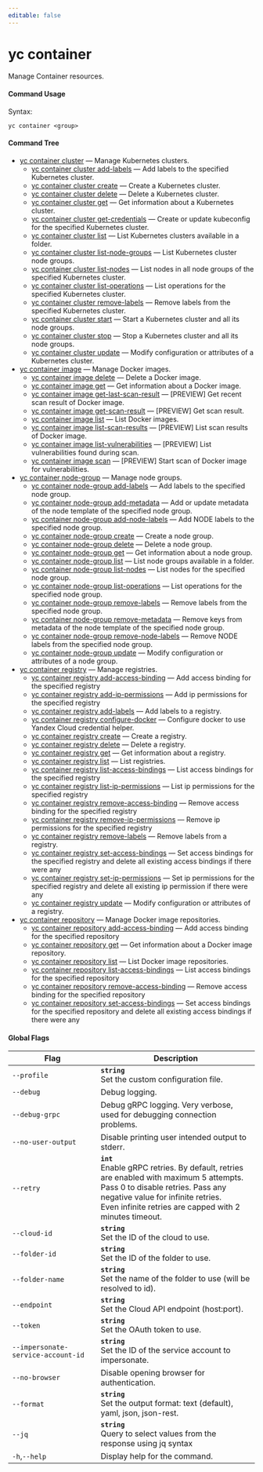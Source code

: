 ```yaml
---
editable: false
---
```


# yc container

Manage Container resources.

#### Command Usage

Syntax: 

`yc container <group>`

#### Command Tree

- [yc container cluster](cluster/index.md) — Manage Kubernetes clusters.
	- [yc container cluster add-labels](cluster/add-labels.md) — Add labels to the specified Kubernetes cluster.
	- [yc container cluster create](cluster/create.md) — Create a Kubernetes cluster.
	- [yc container cluster delete](cluster/delete.md) — Delete a Kubernetes cluster.
	- [yc container cluster get](cluster/get.md) — Get information about a Kubernetes cluster.
	- [yc container cluster get-credentials](cluster/get-credentials.md) — Create or update kubeconfig for the specified Kubernetes cluster.
	- [yc container cluster list](cluster/list.md) — List Kubernetes clusters available in a folder.
	- [yc container cluster list-node-groups](cluster/list-node-groups.md) — List Kubernetes cluster node groups.
	- [yc container cluster list-nodes](cluster/list-nodes.md) — List nodes in all node groups of the specified Kubernetes cluster.
	- [yc container cluster list-operations](cluster/list-operations.md) — List operations for the specified Kubernetes cluster.
	- [yc container cluster remove-labels](cluster/remove-labels.md) — Remove labels from the specified Kubernetes cluster.
	- [yc container cluster start](cluster/start.md) — Start a Kubernetes cluster and all its node groups.
	- [yc container cluster stop](cluster/stop.md) — Stop a Kubernetes cluster and all its node groups.
	- [yc container cluster update](cluster/update.md) — Modify configuration or attributes of a Kubernetes cluster.
- [yc container image](image/index.md) — Manage Docker images.
	- [yc container image delete](image/delete.md) — Delete a Docker image.
	- [yc container image get](image/get.md) — Get information about a Docker image.
	- [yc container image get-last-scan-result](image/get-last-scan-result.md) — [PREVIEW] Get recent scan result of Docker image.
	- [yc container image get-scan-result](image/get-scan-result.md) — [PREVIEW] Get scan result.
	- [yc container image list](image/list.md) — List Docker images.
	- [yc container image list-scan-results](image/list-scan-results.md) — [PREVIEW] List scan results of Docker image.
	- [yc container image list-vulnerabilities](image/list-vulnerabilities.md) — [PREVIEW] List vulnerabilities found during scan.
	- [yc container image scan](image/scan.md) — [PREVIEW] Start scan of Docker image for vulnerabilities.
- [yc container node-group](node-group/index.md) — Manage node groups.
	- [yc container node-group add-labels](node-group/add-labels.md) — Add labels to the specified node group.
	- [yc container node-group add-metadata](node-group/add-metadata.md) — Add or update metadata of the node template of the specified node group.
	- [yc container node-group add-node-labels](node-group/add-node-labels.md) — Add NODE labels to the specified node group.
	- [yc container node-group create](node-group/create.md) — Create a node group.
	- [yc container node-group delete](node-group/delete.md) — Delete a node group.
	- [yc container node-group get](node-group/get.md) — Get information about a node group.
	- [yc container node-group list](node-group/list.md) — List node groups available in a folder.
	- [yc container node-group list-nodes](node-group/list-nodes.md) — List nodes for the specified node group.
	- [yc container node-group list-operations](node-group/list-operations.md) — List operations for the specified node group.
	- [yc container node-group remove-labels](node-group/remove-labels.md) — Remove labels from the specified node group.
	- [yc container node-group remove-metadata](node-group/remove-metadata.md) — Remove keys from metadata of the node template of the specified node group.
	- [yc container node-group remove-node-labels](node-group/remove-node-labels.md) — Remove NODE labels from the specified node group.
	- [yc container node-group update](node-group/update.md) — Modify configuration or attributes of a node group.
- [yc container registry](registry/index.md) — Manage registries.
	- [yc container registry add-access-binding](registry/add-access-binding.md) — Add access binding for the specified registry
	- [yc container registry add-ip-permissions](registry/add-ip-permissions.md) — Add ip permissions for the specified registry
	- [yc container registry add-labels](registry/add-labels.md) — Add labels to a registry.
	- [yc container registry configure-docker](registry/configure-docker.md) — Configure docker to use Yandex Cloud credential helper.
	- [yc container registry create](registry/create.md) — Create a registry.
	- [yc container registry delete](registry/delete.md) — Delete a registry.
	- [yc container registry get](registry/get.md) — Get information about a registry.
	- [yc container registry list](registry/list.md) — List registries.
	- [yc container registry list-access-bindings](registry/list-access-bindings.md) — List access bindings for the specified registry
	- [yc container registry list-ip-permissions](registry/list-ip-permissions.md) — List ip permissions for the specified registry
	- [yc container registry remove-access-binding](registry/remove-access-binding.md) — Remove access binding for the specified registry
	- [yc container registry remove-ip-permissions](registry/remove-ip-permissions.md) — Remove ip permissions for the specified registry
	- [yc container registry remove-labels](registry/remove-labels.md) — Remove labels from a registry.
	- [yc container registry set-access-bindings](registry/set-access-bindings.md) — Set access bindings for the specified registry and delete all existing access bindings if there were any
	- [yc container registry set-ip-permissions](registry/set-ip-permissions.md) — Set ip permissions for the specified registry and delete all existing ip permission if there were any
	- [yc container registry update](registry/update.md) — Modify configuration or attributes of a registry.
- [yc container repository](repository/index.md) — Manage Docker image repositories.
	- [yc container repository add-access-binding](repository/add-access-binding.md) — Add access binding for the specified repository
	- [yc container repository get](repository/get.md) — Get information about a Docker image repository.
	- [yc container repository list](repository/list.md) — List Docker image repositories.
	- [yc container repository list-access-bindings](repository/list-access-bindings.md) — List access bindings for the specified repository
	- [yc container repository remove-access-binding](repository/remove-access-binding.md) — Remove access binding for the specified repository
	- [yc container repository set-access-bindings](repository/set-access-bindings.md) — Set access bindings for the specified repository and delete all existing access bindings if there were any

#### Global Flags

| Flag | Description |
|----|----|
|`--profile`|<b>`string`</b><br/>Set the custom configuration file.|
|`--debug`|Debug logging.|
|`--debug-grpc`|Debug gRPC logging. Very verbose, used for debugging connection problems.|
|`--no-user-output`|Disable printing user intended output to stderr.|
|`--retry`|<b>`int`</b><br/>Enable gRPC retries. By default, retries are enabled with maximum 5 attempts.<br/>Pass 0 to disable retries. Pass any negative value for infinite retries.<br/>Even infinite retries are capped with 2 minutes timeout.|
|`--cloud-id`|<b>`string`</b><br/>Set the ID of the cloud to use.|
|`--folder-id`|<b>`string`</b><br/>Set the ID of the folder to use.|
|`--folder-name`|<b>`string`</b><br/>Set the name of the folder to use (will be resolved to id).|
|`--endpoint`|<b>`string`</b><br/>Set the Cloud API endpoint (host:port).|
|`--token`|<b>`string`</b><br/>Set the OAuth token to use.|
|`--impersonate-service-account-id`|<b>`string`</b><br/>Set the ID of the service account to impersonate.|
|`--no-browser`|Disable opening browser for authentication.|
|`--format`|<b>`string`</b><br/>Set the output format: text (default), yaml, json, json-rest.|
|`--jq`|<b>`string`</b><br/>Query to select values from the response using jq syntax|
|`-h`,`--help`|Display help for the command.|
